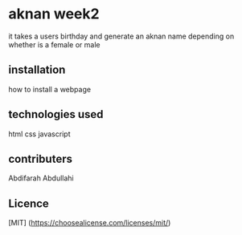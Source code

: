 # aknan week2
it takes a users birthday and generate an aknan name depending on whether is a female or male

## installation
how to install a webpage

## technologies used
html
css
javascript

## contributers
Abdifarah Abdullahi

## Licence
[MIT]  (https://choosealicense.com/licenses/mit/)